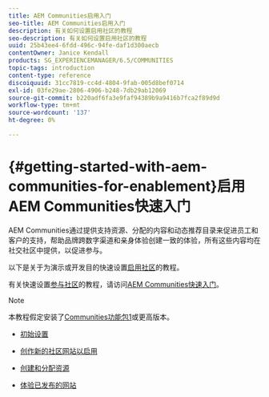 ```yaml
---
title: AEM Communities启用入门
seo-title: AEM Communities启用入门
description: 有关如何设置启用社区的教程
seo-description: 有关如何设置启用社区的教程
uuid: 25b43ee4-6fdd-496c-94fe-daf1d300aecb
contentOwner: Janice Kendall
products: SG_EXPERIENCEMANAGER/6.5/COMMUNITIES
topic-tags: introduction
content-type: reference
discoiquuid: 31cc7819-cc4d-4804-9fab-005d8bef0714
exl-id: 03fe29ae-2806-4906-b248-7db29ab12069
source-git-commit: b220adf6fa3e9faf94389b9a9416b7fca2f89d9d
workflow-type: tm+mt
source-wordcount: '137'
ht-degree: 0%

---
```


# {#getting-started-with-aem-communities-for-enablement}启用AEM Communities快速入门

AEM Communities通过提供支持资源、分配的内容和动态推荐目录来促进员工和客户的支持，帮助品牌跨数字渠道和亲身体验创建一致的体验，所有这些内容均在社交社区中提供，以促进参与。

以下是关于为演示或开发目的快速设置[启用社区](overview.md#enablement-community)的教程。

有关快速设置[参与社区](overview.md#engagement-community)的教程，请访问[AEM Communities快速入门](getting-started.md)。

>[!NOTE]
>
>本教程假定安装了[Communities功能包1](deploy-communities.md#latestfeaturepack)或更高版本。

* [初始设置](enablement-setup.md)

* [创作新的社区网站以启用](enablement-create-site.md)

* [创建和分配资源](resource.md)

* [体验已发布的网站](enablement-published-site.md)
